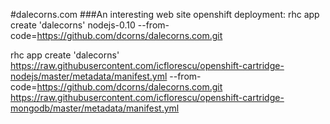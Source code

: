 #dalecorns.com
###An interesting web site
openshift deployment: rhc app create 'dalecorns' nodejs-0.10 --from-code=https://github.com/dcorns/dalecorns.com.git

rhc app create 'dalecorns' https://raw.githubusercontent.com/icflorescu/openshift-cartridge-nodejs/master/metadata/manifest.yml --from-code=https://github.com/dcorns/dalecorns.com.git https://raw.githubusercontent.com/icflorescu/openshift-cartridge-mongodb/master/metadata/manifest.yml